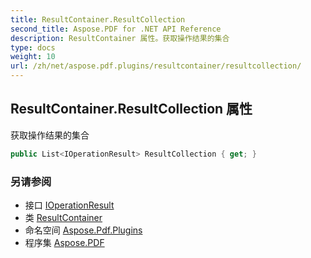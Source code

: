 ```yaml
---
title: ResultContainer.ResultCollection
second_title: Aspose.PDF for .NET API Reference
description: ResultContainer 属性。获取操作结果的集合
type: docs
weight: 10
url: /zh/net/aspose.pdf.plugins/resultcontainer/resultcollection/
---
```

## ResultContainer.ResultCollection 属性

获取操作结果的集合

```csharp
public List<IOperationResult> ResultCollection { get; }
```

### 另请参阅

* 接口 [IOperationResult](../../ioperationresult/)
* 类 [ResultContainer](../)
* 命名空间 [Aspose.Pdf.Plugins](../../../aspose.pdf.plugins/)
* 程序集 [Aspose.PDF](../../../)